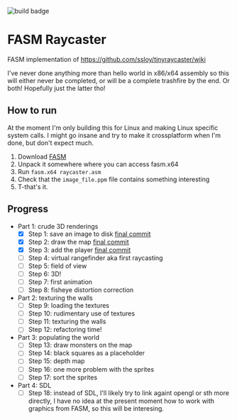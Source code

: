 ![build badge](https://github.com/xtactis/fasm-raycaster/actions/workflows/main.yml/badge.svg)

# FASM Raycaster

FASM implementation of https://github.com/ssloy/tinyraycaster/wiki

I've never done anything more than hello world in x86/x64 assembly so this will either never be completed, or will be a complete trashfire by the end. Or both! Hopefully just the latter tho!

## How to run

At the moment I'm only building this for Linux and making Linux specific system calls. I might go insane and try to make it crossplatform when I'm done, but don't expect much.

1. Download [FASM](https://flatassembler.net/download.php)
2. Unpack it somewhere where you can access fasm.x64
3. Run `fasm.x64 raycaster.asm`
4. Check that the `image_file.ppm` file contains something interesting
5. T-that's it.

## Progress

- Part 1: crude 3D renderings
    - [x] Step 1: save an image to disk [final commit](https://github.com/xtactis/fasm-raycaster/tree/039691fbebe27b36a592f270c19cd438ff648f71)
    - [x] Step 2: draw the map [final commit](https://github.com/xtactis/fasm-raycaster/tree/8f43284b93cefa530d9485f72e030cdc011bf0cb)
    - [x] Step 3: add the player [final commit](https://github.com/xtactis/fasm-raycaster/tree/e291d6025274e64118e1df05652631491d4cca70)
    - [ ] Step 4: virtual rangefinder aka first raycasting
    - [ ] Step 5: field of view
    - [ ] Step 6: 3D!
    - [ ] Step 7: first animation
    - [ ] Step 8: fisheye distortion correction
- Part 2: texturing the walls
    - [ ] Step 9: loading the textures
    - [ ] Step 10: rudimentary use of textures
    - [ ] Step 11: texturing the walls
    - [ ] Step 12: refactoring time!
- Part 3: populating the world
    - [ ] Step 13: draw monsters on the map
    - [ ] Step 14: black squares as a placeholder
    - [ ] Step 15: depth map
    - [ ] Step 16: one more problem with the sprites
    - [ ] Step 17: sort the sprites
- Part 4: SDL
    - [ ] Step 18: instead of SDL, I'll likely try to link againt opengl or sth more directly, I have no idea at the present moment how to work with graphics from FASM, so this will be interesing.
